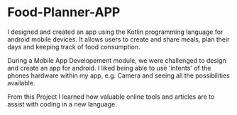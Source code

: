 # Food-Planner-APP
I designed and created an app using the Kotlin programming language for android mobile devices. It allows users to create and share meals, plan their days and keeping track of food consumption.

During a Mobile App Developement module, we were challenged to design and create an app for android. I liked being able to use 'intents' of the phones hardware within my app, e.g. Camera and seeing all the possibilities available. 

From this Project I learned how valuable online tools and articles are to assist with coding in a new language.
